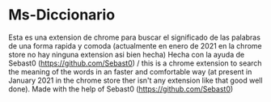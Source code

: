 # Ms-Diccionario
Esta es una extension de chrome para buscar el significado de las palabras de una forma rapida y comoda (actualmente en enero de 2021 en la chrome store no hay ninguna extension asi bien hecha) Hecha con la ayuda de Sebast0 (https://github.com/Sebast0) / this is a chrome extension to search the meaning of the words in an faster and comfortable way (at present in January 2021 in the chrome store ther isn't any extension like that good well done). Made with the help of Sebast0 (https://github.com/Sebast0)
